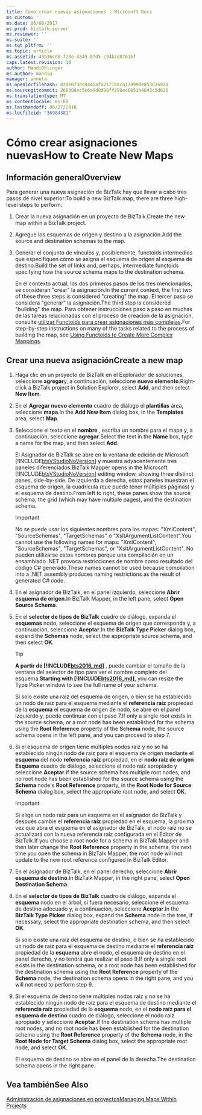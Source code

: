 ```yaml
---
title: Cómo crear nuevas asignaciones | Microsoft Docs
ms.custom: ''
ms.date: 06/08/2017
ms.prod: biztalk-server
ms.reviewer: ''
ms.suite: ''
ms.tgt_pltfrm: ''
ms.topic: article
ms.assetid: 43b36cd8-f28e-4349-87d5-c94b7d8761bf
caps.latest.revision: 10
author: MandiOhlinger
ms.author: mandia
manager: anneta
ms.openlocfilehash: 03de6f3dc8445afa2171b6ca17099de85302692a
ms.sourcegitcommit: 266308ec5c6a9d8d80ff298ee6051b4843c5d626
ms.translationtype: MT
ms.contentlocale: es-ES
ms.lasthandoff: 06/27/2018
ms.locfileid: "36984381"
---
```

# <a name="how-to-create-new-maps"></a><span data-ttu-id="5ef48-102">Cómo crear asignaciones nuevas</span><span class="sxs-lookup"><span data-stu-id="5ef48-102">How to Create New Maps</span></span>

## <a name="overview"></a><span data-ttu-id="5ef48-103">Información general</span><span class="sxs-lookup"><span data-stu-id="5ef48-103">Overview</span></span>
<span data-ttu-id="5ef48-104">Para generar una nueva asignación de BizTalk hay que llevar a cabo tres pasos de nivel superior:</span><span class="sxs-lookup"><span data-stu-id="5ef48-104">To build a new BizTalk map, there are three high-level steps to perform:</span></span>  
  
1. <span data-ttu-id="5ef48-105">Crear la nueva asignación en un proyecto de BizTalk.</span><span class="sxs-lookup"><span data-stu-id="5ef48-105">Create the new map within a BizTalk project.</span></span>  
  
2. <span data-ttu-id="5ef48-106">Agregue los esquemas de origen y destino a la asignación.</span><span class="sxs-lookup"><span data-stu-id="5ef48-106">Add the source and destination schemas to the map.</span></span>  
  
3. <span data-ttu-id="5ef48-107">Generar el conjunto de vínculos y, posiblemente, functoids intermedios que especifiquen cómo se asigna el esquema de origen al esquema de destino.</span><span class="sxs-lookup"><span data-stu-id="5ef48-107">Build the set of links and, perhaps, intermediate functoids specifying how the source schema maps to the destination schema.</span></span>  
  
   <span data-ttu-id="5ef48-108">En el contexto actual, los dos primeros pasos de los tres mencionados, se consideran "crear" la asignación.</span><span class="sxs-lookup"><span data-stu-id="5ef48-108">In the current context, the first two of these three steps is considered "creating" the map.</span></span> <span data-ttu-id="5ef48-109">El tercer paso se considera "generar" la asignación.</span><span class="sxs-lookup"><span data-stu-id="5ef48-109">The third step is considered "building" the map.</span></span> <span data-ttu-id="5ef48-110">Para obtener instrucciones paso a paso en muchas de las tareas relacionadas con el proceso de creación de la asignación, consulte [utilizar Functoids para crear asignaciones más complejas](../core/using-functoids-to-create-more-complex-mappings.md).</span><span class="sxs-lookup"><span data-stu-id="5ef48-110">For step-by-step instructions on many of the tasks related to the process of building the map, see [Using Functoids to Create More Complex Mappings](../core/using-functoids-to-create-more-complex-mappings.md).</span></span>  
  
## <a name="create-a-new-map"></a><span data-ttu-id="5ef48-111">Crear una nueva asignación</span><span class="sxs-lookup"><span data-stu-id="5ef48-111">Create a new map</span></span> 
  
1. <span data-ttu-id="5ef48-112">Haga clic en un proyecto de BizTalk en el Explorador de soluciones, seleccione **agregar**y, a continuación, seleccione **nuevo elemento**.</span><span class="sxs-lookup"><span data-stu-id="5ef48-112">Right-click a BizTalk project in Solution Explorer, select **Add**, and then select **New Item**.</span></span>  
  
2. <span data-ttu-id="5ef48-113">En el **Agregar nuevo elemento** cuadro de diálogo el **plantillas** área, seleccione **mapa**.</span><span class="sxs-lookup"><span data-stu-id="5ef48-113">In the **Add New Item** dialog box, in the **Templates** area, select **Map**.</span></span>  
  
3. <span data-ttu-id="5ef48-114">Seleccione el texto en el **nombre** , escriba un nombre para el mapa y, a continuación, seleccione **agregar**.</span><span class="sxs-lookup"><span data-stu-id="5ef48-114">Select the text in the **Name** box, type a name for the map, and then select **Add**.</span></span>  
  
    <span data-ttu-id="5ef48-115">El Asignador de BizTalk se abre en la ventana de edición de Microsoft [!INCLUDE[btsVStudioNoVersion](../includes/btsvstudionoversion-md.md)] y muestra adyacentemente tres paneles diferenciados.</span><span class="sxs-lookup"><span data-stu-id="5ef48-115">BizTalk Mapper opens in the Microsoft [!INCLUDE[btsVStudioNoVersion](../includes/btsvstudionoversion-md.md)] editing window, showing three distinct panes, side-by-side.</span></span> <span data-ttu-id="5ef48-116">De izquierda a derecha, estos paneles muestran el esquema de origen, la cuadrícula (que puede tener múltiples páginas) y el esquema de destino.</span><span class="sxs-lookup"><span data-stu-id="5ef48-116">From left to right, these panes show the source schema, the grid (which may have multiple pages), and the destination schema.</span></span>  
  
   > [!IMPORTANT]
   >  <span data-ttu-id="5ef48-117">No se puede usar los siguientes nombres para los mapas: "XmlContent", "SourceSchemas", "TargetSchemas" o "XsltArgumentListContent".</span><span class="sxs-lookup"><span data-stu-id="5ef48-117">You cannot use the following names for maps: "XmlContent", "SourceSchemas", "TargetSchemas", or "XsltArgumentListContent".</span></span> <span data-ttu-id="5ef48-118">No pueden utilizarse estos nombres porque una compilación en un ensamblado .NET provoca restricciones de nombre como resultado del código C# generado.</span><span class="sxs-lookup"><span data-stu-id="5ef48-118">These names cannot be used because compilation into a .NET assembly produces naming restrictions as the result of generated C# code.</span></span>  
  
4. <span data-ttu-id="5ef48-119">En el asignador de BizTalk, en el panel izquierdo, seleccione **Abrir esquema de origen**.</span><span class="sxs-lookup"><span data-stu-id="5ef48-119">In BizTalk Mapper, in the left pane, select **Open Source Schema**.</span></span>  
  
5. <span data-ttu-id="5ef48-120">En el **selector de tipos de BizTalk** cuadro de diálogo, expanda el **esquemas** nodo, seleccione el esquema de origen que corresponda y, a continuación, seleccione **Aceptar**.</span><span class="sxs-lookup"><span data-stu-id="5ef48-120">In the **BizTalk Type Picker** dialog box, expand the **Schemas** node, select the appropriate source schema, and then select **OK**.</span></span>  

   > [!TIP]
   > <span data-ttu-id="5ef48-121">**A partir de [!INCLUDE[bts2016_md](../includes/bts2016-md.md)]** , puede cambiar el tamaño de la ventana del selector de tipo para ver el nombre completo del esquema.</span><span class="sxs-lookup"><span data-stu-id="5ef48-121">**Starting with [!INCLUDE[bts2016_md](../includes/bts2016-md.md)]**, you can resize the Type Picker window to see the full name of your schema.</span></span>
  
    <span data-ttu-id="5ef48-122">Si solo existe una raíz del esquema de origen, o bien se ha establecido un nodo de raíz para el esquema mediante el **referencia raíz** propiedad de la **esquema** el esquema de origen de nodo, se abre en el panel izquierdo y, puede continuar con el paso 7.</span><span class="sxs-lookup"><span data-stu-id="5ef48-122">If only a single root exists in the source schema, or a root node has been established for the schema using the **Root Reference** property of the **Schema** node, the source schema opens in the left pane, and you can proceed to step 7.</span></span>  
  
6. <span data-ttu-id="5ef48-123">Si el esquema de origen tiene múltiples nodos raíz y no se ha establecido ningún nodo de raíz para el esquema de origen mediante el **esquema** del nodo **referencia raíz** propiedad, en el **nodo raíz de origen Esquema** cuadro de diálogo, seleccione el nodo raíz apropiado y seleccione **Aceptar**.</span><span class="sxs-lookup"><span data-stu-id="5ef48-123">If the source schema has multiple root nodes, and no root node has been established for the source schema using the **Schema** node's **Root Reference** property, in the **Root Node for Source Schema** dialog box, select the appropriate root node, and select **OK**.</span></span>  
  
   > [!IMPORTANT]
   >  <span data-ttu-id="5ef48-124">Si elige un nodo raíz para un esquema en el asignador de BizTalk y después cambie el **referencia raíz** propiedad en el esquema, la próxima vez que abra el esquema en el asignador de BizTalk, el nodo raíz no se actualizará con la nueva referencia raíz configurada en el Editor de BizTalk.</span><span class="sxs-lookup"><span data-stu-id="5ef48-124">If you choose a root node for a schema in BizTalk Mapper and then later change the **Root Reference** property in the schema, the next time you open the schema in BizTalk Mapper, the root node will not update to the new root reference configured in BizTalk Editor.</span></span>  
  
7. <span data-ttu-id="5ef48-125">En el asignador de BizTalk, en el panel derecho, seleccione **Abrir esquema de destino**.</span><span class="sxs-lookup"><span data-stu-id="5ef48-125">In BizTalk Mapper, in the right pane, select **Open Destination Schema**.</span></span>  
  
8. <span data-ttu-id="5ef48-126">En el **selector de tipos de BizTalk** cuadro de diálogo, expanda el **esquema** nodo en el árbol, si fuera necesario, seleccione el esquema de destino adecuado y, a continuación, seleccione **Aceptar**.</span><span class="sxs-lookup"><span data-stu-id="5ef48-126">In the **BizTalk Type Picker** dialog box, expand the **Schema** node in the tree, if necessary, select the appropriate destination schema, and then select **OK**.</span></span>  
  
    <span data-ttu-id="5ef48-127">Si solo existe una raíz del esquema de destino, o bien se ha establecido un nodo de raíz para el esquema de destino mediante el **referencia raíz** propiedad de la **esquema** abre el nodo, el esquema de destino en el panel derecho, y no tendrá que realizar el paso 9.</span><span class="sxs-lookup"><span data-stu-id="5ef48-127">If only a single root exists in the destination schema, or a root node has been established for the destination schema using the **Root Reference** property of the **Schema** node, the destination schema opens in the right pane, and you will not need to perform step 9.</span></span>  
  
9. <span data-ttu-id="5ef48-128">Si el esquema de destino tiene múltiples nodos raíz y no se ha establecido ningún nodo de raíz para el esquema de destino mediante el **referencia raíz** propiedad de la **esquema** nodo, en el **nodo raíz para el esquema de destino** cuadro de diálogo, seleccione el nodo raíz apropiado y seleccione **Aceptar**.</span><span class="sxs-lookup"><span data-stu-id="5ef48-128">If the destination schema has multiple root nodes, and no root node has been established for the destination schema using the **Root Reference** property of the **Schema** node, in the **Root Node for Target Schema** dialog box, select the appropriate root node, and select **OK**.</span></span>  
  
     <span data-ttu-id="5ef48-129">El esquema de destino se abre en el panel de la derecha.</span><span class="sxs-lookup"><span data-stu-id="5ef48-129">The destination schema opens in the right pane.</span></span>  
  
## <a name="see-also"></a><span data-ttu-id="5ef48-130">Vea también</span><span class="sxs-lookup"><span data-stu-id="5ef48-130">See Also</span></span>  
 [<span data-ttu-id="5ef48-131">Administración de asignaciones en proyectos</span><span class="sxs-lookup"><span data-stu-id="5ef48-131">Managing Maps Within Projects</span></span>](../core/managing-maps-within-projects.md)